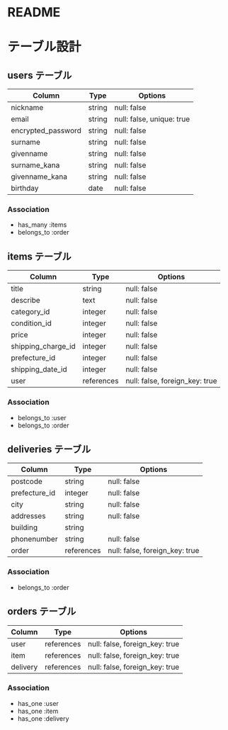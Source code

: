 # README
# テーブル設計

## users テーブル

| Column             | Type       | Options                        |
| ------------------ | ---------- | ------------------------------ |
| nickname           | string     | null: false                    |
| email              | string     | null: false, unique: true      |
| encrypted_password | string     | null: false                    |
| surname            | string     | null: false                    |
| givenname          | string     | null: false                    |
| surname_kana       | string     | null: false                    |
| givenname_kana     | string     | null: false                    |
| birthday           | date       | null: false                    |

### Association

- has_many   :items
- belongs_to :order

## items テーブル

| Column             | Type       | Options                        |
| ------------------ | ---------- | ------------------------------ |
| title              | string     | null: false                    |
| describe           | text       | null: false                    |
| category_id        | integer    | null: false                    |
| condition_id       | integer    | null: false                    |
| price              | integer    | null: false                    |
| shipping_charge_id | integer    | null: false                    |
| prefecture_id      | integer    | null: false                    |
| shipping_date_id   | integer    | null: false                    |
| user               | references | null: false, foreign_key: true |

### Association

- belongs_to :user
- belongs_to :order

## deliveries テーブル

| Column             | Type       | Options                        |
| ------------------ | ---------- | ------------------------------ |
| postcode           | string     | null: false                    |
| prefecture_id      | integer    | null: false                    |
| city               | string     | null: false                    |
| addresses          | string     | null: false                    |
| building           | string     |                                |
| phonenumber        | string     | null: false                    |
| order              | references | null: false, foreign_key: true |

### Association

- belongs_to :order

## orders テーブル

| Column             | Type       | Options                        |
| ------------------ | ---------- | ------------------------------ |
| user               | references | null: false, foreign_key: true |
| item               | references | null: false, foreign_key: true |
| delivery           | references | null: false, foreign_key: true |

### Association

- has_one    :user
- has_one    :item
- has_one    :delivery

